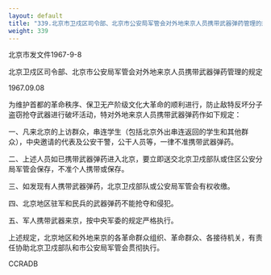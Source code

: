 ```yaml
---
layout: default
title: "339.北京市卫戍区司令部、北京市公安局军管会对外地来京人员携带武器弹药管理的规定"
weight: 339
---
```


北京市发文件1967-9-8

北京卫戍区司令部、北京市公安局军管会对外地来京人员携带武器弹药管理的规定

1967.09.08

为维护首都的革命秩序、保卫无产阶级文化大革命的顺利进行，防止敌特反坏分子盗窃抢夺武器进行破坏活动，特对外地来京人员携带武器弹药作如下规定：

一、凡来北京的上访群众，串连学生（包括北京外出串连返回的学生和其他群众），中央邀请的代表及公安干警，公干人员等，一律不准携带武器弹药。

二、上述人员如已携带武器弹药进入北京，要立即送交北京卫戍部队或住区公安分局军管会保存，不准个人携带或保存。

三、如发现有人携带武器弹药，北京卫戍部队或公安局军管会有权收缴。

四、北京地区驻军和民兵的武器弹药不能抢夺和侵犯。

五、军人携带武器来京，按中央军委的规定严格执行。

上述规定，北京地区和外地来京的各革命群众组织、革命群众、各接待机关，有责任协助北京卫戍部队和市公安局军管会贯彻执行。

CCRADB

